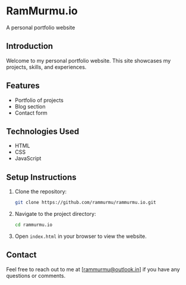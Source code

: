 # RamMurmu.io
A personal portfolio website

## Introduction
Welcome to my personal portfolio website. This site showcases my projects, skills, and experiences.

## Features
- Portfolio of projects
- Blog section
- Contact form

## Technologies Used
- HTML
- CSS
- JavaScript

## Setup Instructions
1. Clone the repository:
    ```bash
    git clone https://github.com/rammurmu/rammurmu.io.git
    ```
2. Navigate to the project directory:
    ```bash
    cd rammurmu.io
    ```
3. Open `index.html` in your browser to view the website.

## Contact
Feel free to reach out to me at [rammurmu@outlook.in] if you have any questions or comments.
